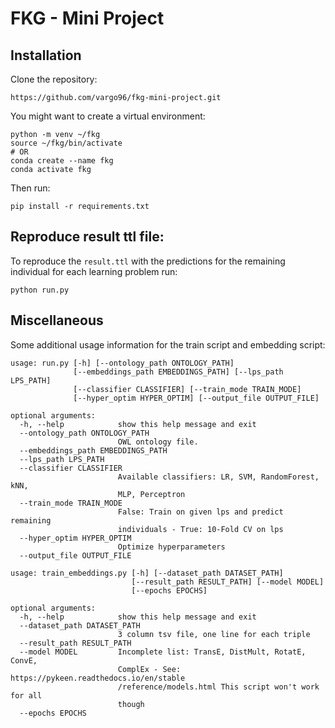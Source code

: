 # FKG - Mini Project

## Installation
Clone the repository:

```
https://github.com/vargo96/fkg-mini-project.git
```
You might want to create a virtual environment:
```
python -m venv ~/fkg
source ~/fkg/bin/activate
# OR
conda create --name fkg
conda activate fkg
```
Then run:
```
pip install -r requirements.txt
```

## Reproduce result ttl file:
To reproduce the ```result.ttl``` with the predictions for the remaining individual for each learning problem run:
```
python run.py
```

## Miscellaneous
Some additional usage information for the train script and embedding script:

```
usage: run.py [-h] [--ontology_path ONTOLOGY_PATH]
              [--embeddings_path EMBEDDINGS_PATH] [--lps_path LPS_PATH]
              [--classifier CLASSIFIER] [--train_mode TRAIN_MODE]
              [--hyper_optim HYPER_OPTIM] [--output_file OUTPUT_FILE]

optional arguments:
  -h, --help            show this help message and exit
  --ontology_path ONTOLOGY_PATH
                        OWL ontology file.
  --embeddings_path EMBEDDINGS_PATH
  --lps_path LPS_PATH
  --classifier CLASSIFIER
                        Available classifiers: LR, SVM, RandomForest, kNN,
                        MLP, Perceptron
  --train_mode TRAIN_MODE
                        False: Train on given lps and predict remaining
                        individuals - True: 10-Fold CV on lps
  --hyper_optim HYPER_OPTIM
                        Optimize hyperparameters
  --output_file OUTPUT_FILE
```

```
usage: train_embeddings.py [-h] [--dataset_path DATASET_PATH]
                           [--result_path RESULT_PATH] [--model MODEL]
                           [--epochs EPOCHS]

optional arguments:
  -h, --help            show this help message and exit
  --dataset_path DATASET_PATH
                        3 column tsv file, one line for each triple
  --result_path RESULT_PATH
  --model MODEL         Incomplete list: TransE, DistMult, RotatE, ConvE,
                        ComplEx - See: https://pykeen.readthedocs.io/en/stable
                        /reference/models.html This script won't work for all
                        though
  --epochs EPOCHS
```
